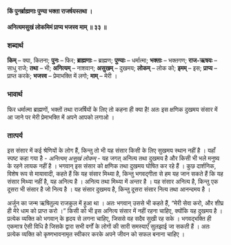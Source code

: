#### किं पुनर्ब्राह्मणाः पुण्या भक्ता राजर्षयस्तथा ।
#### अनित्यमसुखं लोकमिमं प्राप्य भजस्व माम् ॥ ३३ ॥

### शब्दार्थ

**किम्** – क्या, कितना; **पुनः** – फिर; **ब्राह्मणाः** – ब्राह्मण; **पुण्याः** – धर्मात्मा; **भक्ताः** – भक्तगण; **राज-ऋषयः** – साधु राजे; **तथा** – भी; **अनित्यम्** – नाशवान; **असुखम्** – दुखमय; **लोकम्** – लोक को; **इमम्** – इस; **प्राप्य** – प्राप्त करके; **भजस्व** – प्रेमाभक्ति में लगो; **माम्** – मेरी ।

### भावार्थ

फिर धर्मात्मा ब्राह्मणों, भक्तों तथा राजर्षियों के लिए तो कहना ही क्या है! अतः इस क्षणिक दुखमय संसार में आ जाने पर मेरी प्रेमाभक्ति में अपने आपको लगाओ ।

### तात्पर्य

इस संसार में कई श्रेणियों के लोग हैं, किन्तु तो भी यह संसार किसी के लिए सुखमय स्थान नहीं है । यहाँ स्पष्ट कहा गया है - *अनित्यम् असुखं लोकम्* - यह जगत् अनित्य तथा दुखमय है और किसी भी भले मनुष्य के रहने लायक नहीं है । भगवान् इस संसार को क्षणिक तथा दुखमय घोषित कर रहे हैं । कुछ दार्शनिक, विशेष रूप से मायावादी, कहते हैं कि यह संसार मिथ्या है, किन्तु भगवद्गीता से हम यह जान सकते हैं कि यह संसार मिथ्या नहीं है, यह अनित्य है । अनित्य तथा मिथ्या में अन्तर है । यह संसार अनित्य है, किन्तु एक दूसरा भी संसार है जो नित्य है । यह संसार दुखमय है, किन्तु दूसरा संसार नित्य तथा आनन्दमय है ।

अर्जुन का जन्म ऋषितुल्य राजकुल में हुआ था । अतः भगवान् उससे भी कहते हैं, “मेरी सेवा करो, और शीघ्र ही मेरे धाम को प्राप्त करो ।” किसी को भी इस अनित्य संसार में नहीं रहना चाहिए, क्योंकि यह दुखमय है । प्रत्येक व्यक्ति को भगवान् के हृदय से लगना चाहिए, जिससे वह सदैव सुखी रह सके । भगवद्भक्ति ही एकमात्र ऐसी विधि है जिसके द्वारा सभी वर्गों के लोगों की सारी समस्याएँ सुलझाई जा सकती हैं । अतः प्रत्येक व्यक्ति को कृष्णभावनामृत स्वीकार करके अपने जीवन को सफल बनाना चाहिए ।
